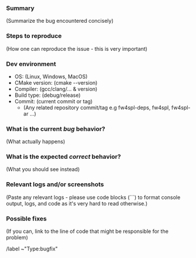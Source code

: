 ### Summary

(Summarize the bug encountered concisely)

### Steps to reproduce

(How one can reproduce the issue - this is very important)

### Dev environment

* OS: (Linux, Windows, MacOS)
* CMake version: (cmake --version)
* Compiler: (gcc/clang/... & version)
* Build type: (debug/release)
* Commit: (current commit or tag)
  * (Any related repository commit/tag e.g fw4spl-deps, fw4spl, fw4spl-ar ...)


### What is the current *bug* behavior?

(What actually happens)

### What is the expected *correct* behavior?

(What you should see instead)

### Relevant logs and/or screenshots

(Paste any relevant logs - please use code blocks (```) to format console output,
logs, and code as it's very hard to read otherwise.)

### Possible fixes

(If you can, link to the line of code that might be responsible for the problem)

/label ~"Type:bugfix"
